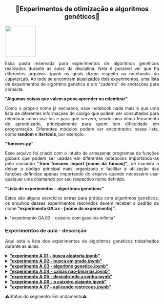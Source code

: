 <h2 align="center"> 🧬Experimentos de otimização e algoritmos genéticos🧪 </h2>

<img src="https://user-images.githubusercontent.com/107013536/225460843-633e8f40-683f-4d8f-a420-c627d1d0a459.png" width="100" hight="100">

<p align="justify">
Essa pasta reservada para experimentos de algoritmos genéticos realizados durante as aulas da disciplina. Nela é possível ver que há diferentes arquivos .ipynb os quais dizem respeito ao notebooks do JupyterLab. Ao todo se encontram atualizados dois experimentos, uma lista de experimentos de algoritmo genético e um "caderno" de anotações para consulta.
</p>

<summary><b>"Algumas coisas que valem a pena aprender ou relembrar"</b></summary>
<p align="justify">
Como o próprio nome já esclarece, esse notebook nada mais é que uma lista de diferentes informações de código que podem ser consultados para relembrar como usá-los e para que servem, sendo uma ótima ferramenta de aprendizado, principalmente para quem tem dificuldade em programação. Diferentes módulos podem ser encontrados nessa lista, como <b>random</b> e <b>itertools</b>, por exemplo.
</p>

<summary><b>"funcoes.py"</b></summary>
<p align="justify">
Esse arquivo foi criado com o intuito de armazenar programas de funções globais que podem ser usadas em diferentes notebooks importando-as pelo comando <b>"from funcoes import [nome da funcao]"</b>, de maneira a deixar o código principal mais organizado e facilitar a utilização das funções definidas apenas importando do arquivo quando necessário usar qualquer uma chamando por seu respectivo nome definido.
</p>

<summary><b>"Lista de experimentos - algoritmos geneticos"</b></summary>
<p align="justify">
Estes são alguns exercícios extras para prática com algoritmos genéticos, os arquivos desses experimentos resolvidos devem receber o padrão de nome <b>"experimento GA.xx - [nome do experimento]"</b>.
</p>
<details><b>Experimentos já feitos</b>
<summary>"experimento GA.03 - caixeiro com gasolina infinita"</summary>
<p align="justify">
Este desafio passado para resolução, foi proposto com o intuito de utilizar dos aprendizados das aulas para resolver um problema presente na lista de experimentos, presente nesta mesma pasta. Da mesma forma que o experimento A.06 foi resolvido na aula anterior, este aqui se utiliza das mesmas ideias, porém com leves modificações que fazem bastante diferença. Os módulos requeridos para o experimento eram: <i><b>permutations</b></i> de <i><b>itertools</b></i> e <i><b>random</b></i>.
</p>
</details>

<h3> Experimentos de aula - descrição </h3>
<p align="justify">
Aqui está a lista dos experimentos de algoritmos genéticos trabalhados durante as aulas.
</p>
<details><summary><b><a href="https://github.com/Sophlechim/Redes-Neurais---Sophia/blob/main/AlgoritmosGeneticos/experimento%20A.01%20-%20busca%20aleatoria.ipynb">"experimento A.01 - busca aleatoria.ipynb"</a></b></summary>
<p align="justify">
O primeiro experimento realizado na primeira aula da disciplina de Redes Neurais e Algoritmos Genéticos se resumia em uma das formas de solucionar um problema de otimização, nesse caso, por busca aleatória. Com essa aula, nós aprendemos a resolver problemas de otimização com caixas binárias usando a bibloteca <i><b>random</b></i> do python, observando assim, que esse algoritmo é probabilístico. Isso pode ser visto também através da diferença dada em cada resultado obtido quando o código é rodade várias vezes.
</p>
</details>

<details><summary><b><a href="https://github.com/Sophlechim/Redes-Neurais---Sophia/blob/main/AlgoritmosGeneticos/experimento%20A.02%20-%20busca%20em%20grade.ipynb">"experimento A.02 - busca em grade.ipynb"</a></b></summary>
<p align="justify">
O segundo experimento, também feito na primeira aula, para resolver um problema de otimização de 4 caixas binárias foi pelo método de <i><b>busca em grade</b></i>, ou seja, o objetivo que temos com ele é testar todas as cominações possíveis de acordo com o conjunto de parâmetros dados até encontrar a melhor combinação. Como esse é um problema de análise combinatória, foi possível utilizar o módulo <i><b>itertools</b></i> para encontrar a combinação das caixas.
</p>
</details>

<details><summary><b><a href="https://github.com/Sophlechim/Redes-Neurais---Sophia/blob/main/AlgoritmosGeneticos/experimento%20A.03%20-%20algoritmo%20genetico.ipynb">"experimento A.03 - algoritmo genetico.ipynb"</a></b></summary>
<p align="justify">
Na segunda aula, conseguimos finalmente montar o nosso primeiro algoritmo genético, a partir do qual, ainda trabalhando com as caixas binárias, pôde-se encontrar a combinação de caixas que somam o máximo de valores possíveis para as quatro caixas, utilizando as funções necessárias do arquivo <i><b>"funcoes.py"</b></i> e a biblioteca <i><b>random</b></i> para selecionar, cruzar e mutar os genes.
</p>
</details>

<details><summary><b><a href="https://github.com/Sophlechim/Redes-Neurais---Sophia/blob/main/AlgoritmosGeneticos/experimento%20A.04%20-%20caixas%20nao-binarias.ipynb">"experimento A.04 - caixas nao-binarias.ipynb"</a></b></summary>
<p align="justify">
Nesse Notebook, vemos um algoritmo genético construido para resulver um problema de caixas não-binárias, considerando valores inteiros que podem ser de um conjunto definido de valores, como de 0 à 100. Isso significa que a quantidade de genes possíveis a serem combinados em cada indíviduo de 4 genes, ou caixas, são de 101 valores diferentes. Assim como antes, o objetivo encontrar a melhor combinação possível, que os genes somem o valor máximo a se alcançar.
</p>
</details>

<details><summary><b><a href="https://github.com/Sophlechim/Redes-Neurais---Sophia/blob/main/AlgoritmosGeneticos/experimento%20A.05%20-%20descobrindo%20a%20senha.ipynb">"experimento A.05 - descobrindo a senha.ipynb"</a></b></summary>
<p align="justify">
No quinto experimento realizado, foi proposta a construção de um código de algoritmo genético para descobrir uma senha, a qual é dada pela função objetiva presente no arquivo <i><b>"funcoes.py"</b></i> para computar dentro da população do problema, ou seja, essa senha já é sabida por essa função, que tem como papel quantificar a semelhança dos palpites retornados pelo algoritmo, até que a senha seja descoberta. utilizamos a mesma ideia de seleção, cruzamento e mutação com o módulo <i><b>random</b></i>, porém com uma <i><b>string</b></i>.
</p>
</details>

<details><summary><b><a href="https://github.com/Sophlechim/Redes-Neurais---Sophia/blob/main/AlgoritmosGeneticos/experimento%20A.06%20-%20o%20caixeiro%20viajante.ipynb">"experimento A.06 - o caixeiro viajante.ipynb"</a></b></summary>
<p align="justify">
Depois de solucionar alguns problemas utilizando algoritmos genéticos, nesse sexto experimento foi necessário resolver o problema caixeiro viajante, o qual consiste em descobrir uma rota pela qual ele passe por todas as cidades apenas uma vez para chegar de volta em sua cidade de partida. O objetivo é encontrar a distância mais curta possível que deve ser percorrida pelo caixeiro. Foi considerada uma lista de 5 cidades, das quais qualquer uma pode ser seu ponto de partida, sendo essa a única por onde ele pode passar duas vezes.
</p>
</details>

<details><summary><b><a href="https://github.com/Sophlechim/Redes-Neurais---Sophia/blob/main/AlgoritmosGeneticos/experimento%20A.07%20-%20aplicando%20restricoes.ipynb">"experimento A.07 - aplicando restricoes.ipynb"</a></b></summary>
<p align="justify">
O problema que foi resolvido neste sétimo experimento consistia em otimizar uma busca, em que procuramos maximizar a quantidade de itens dentro de uma mochila para obter o maior valor em dinheiros possíveis, porém sem exceder a capacidade de peso, ou então a mochila irá rasgar e não poderá mais ser usada. Para isso, foi aplicada uma penalidade, limitanado o peso máximo na função objetiva do problema. O objetivo final é, então, solucionar o problema da mochila utilizando um algoritmo genético. Para isso, importou-se as funções do "script" <i><b>funcoes.py</b></i> e a biblioteca <i><b>random</b></i>.
</p>
</details>

⚠️Status do segmento: Em andamento⚠️
